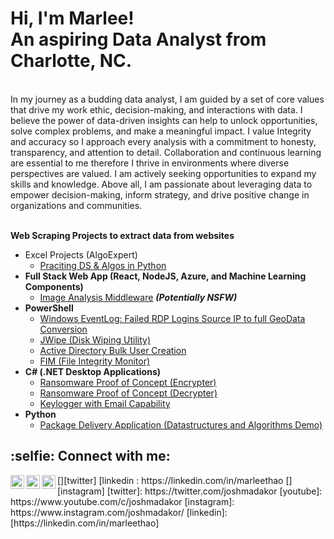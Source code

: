 <h1>Hi, I'm Marlee!                           
<br/>An aspiring Data Analyst from Charlotte, NC.
 <br/></h1>

 <br/></h1>In my journey as a budding data analyst, I am guided by a set of core values that drive my work ethic, 
decision-making, and interactions with data. 
I believe the power of data-driven insights can help to unlock opportunities, solve complex problems, and make a meaningful impact.
 I value Integrity and accuracy so I approach every analysis with a commitment to honesty, transparency, and attention to detail. 
Collaboration and continuous learning are essential to me therefore I thrive in environments where diverse perspectives are valued. 
I am actively seeking opportunities to expand my skills and knowledge. 
Above all, I am passionate about leveraging data to empower decision-making, inform strategy, 
and drive positive change in organizations and communities. <br/></h1>
 <br/></h1>
 
<b> Web Scraping Projects to extract data from websites </b><br/>
- Excel Projects (AlgoExpert)</b>
  - [Praciting DS & Algos in Python](https://github.com/joshmadakor1/Algorithms-Practice)
- <b>Full Stack Web App (React, NodeJS, Azure, and Machine Learning Components)</b>
  - [Image Analysis Middleware](https://github.com/joshmadakor1/4chan-Image-Analysis-Middleware-C964) <b><i>(Potentially NSFW)</b></i>
- <b>PowerShell</b>
  - [Windows EventLog: Failed RDP Logins Source IP to full GeoData Conversion](https://github.com/joshmadakor1/Sentinel-Lab)
  - [JWipe (Disk Wiping Utility)](https://github.com/joshmadakor1/Jwipe.PowerShell)
  - [Active Directory Bulk User Creation](https://github.com/joshmadakor1/AD_PS)
  - [FIM (File Integrity Monitor)](https://github.com/joshmadakor1/PowerShell-Integrity-FIM)
- <b>C# (.NET Desktop Applications)</b>
  - [Ransomware Proof of Concept (Encrypter)](https://github.com/joshmadakor1/EncrypterPOC)
  - [Ransomware Proof of Concept (Decrypter)](https://github.com/joshmadakor1/DecrypterPOC)
  - [Keylogger with Email Capability](https://github.com/joshmadakor1/Key-Logger-With-Email)
- <b>Python</b>
  - [Package Delivery Application (Datastructures and Algorithms Demo)](https://github.com/joshmadakor1/Package-Delivery-Pathfinding-Algorithm)

<h2> :selfie: Connect with me:</h2>
[<img align="left" alt="Marlee Thao | Gmail" width="22px" src=[gmail icon](https://github.com/thaomarlee/thaomarlee/assets/164105768/4e0491ec-fc7e-4f18-99f1-45823d720633)
s://cdn.jsdelivr.net/npm/simple-icons@v3/icons/twitter.svg" />][twitter]
[<img align="left" alt="JoshMadakor | LinkedIn" width="22px" src="https://cdn.jsdelivr.net/npm/simple-icons@v3/icons/linkedin.svg" />linkedin : https://linkedin.com/in/marleethao
[<img align="left" alt="JoshMadakor | Instagram" width="22px" src="https://cdn.jsdelivr.net/npm/simple-icons@v3/icons/instagram.svg" />][instagram]
[twitter]: https://twitter.com/joshmadakor
[youtube]: https://www.youtube.com/c/joshmadakor
[instagram]: https://www.instagram.com/joshmadakor/
[linkedin]: [https://linkedin.com/in/marleethao]
<!--
**joshmadakor1/joshmadakor1** is a :sparkles: _special_ :sparkles: repository because its `README.md` (this file) appears on your GitHub profile.

-->
linkedin.comlinkedin.com
Josh Madakor - LOG(N) Pacific | LinkedIn
Cybersecurity and IT instructor<br>https://joshmadakor.tech · Experience: LOG(N) Pacific · Education: Western Governors University · Location: Greater Seattle Area · 500+ connections on LinkedIn. View Josh Madakor’s profile on LinkedIn, a professional community of 1 billion members.
YouTubeYouTube
Josh Madakor
Hello Friend,
This channel covers topics in cybersecurity, education, and general career improvement in tech.
Thanks for visiting!
Josh
:desktop_computer: IT Course (Beginner) :desktop_computer:
https://joshmadakor.tech/it
:closed_lock_with_key: Cyber Course (Intermediate) :closed_lock_with_key:
https://joshmadakor.tech/cyber
:page_facing_up: Free IT Exam Test Banks :page_facing_up:
https://joshmadakor.tech/exams
Socials:
https://linkedin.com/in/joshmadakor/
https://joshmadakor.tech/
Show less
